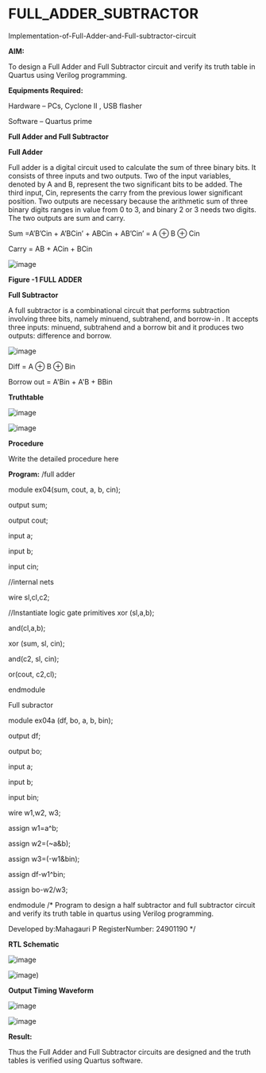 # FULL_ADDER_SUBTRACTOR

Implementation-of-Full-Adder-and-Full-subtractor-circuit

**AIM:**

To design a Full Adder and Full Subtractor circuit and verify its truth table in Quartus using Verilog programming.

**Equipments Required:**

Hardware – PCs, Cyclone II , USB flasher

Software – Quartus prime

**Full Adder and Full Subtractor**

**Full Adder**

Full adder is a digital circuit used to calculate the sum of three binary bits. It consists of three inputs and two outputs. Two of the input variables, denoted by A and B, represent the two significant bits to be added. The third input, Cin, represents the carry from the previous lower significant position. Two outputs are necessary because the arithmetic sum of three binary digits ranges in value from 0 to 3, and binary 2 or 3 needs two digits. The two outputs are sum and carry.

Sum =A’B’Cin + A’BCin’ + ABCin + AB’Cin’ = A ⊕ B ⊕ Cin 

Carry = AB + ACin + BCin

![image](https://github.com/naavaneetha/FULL_ADDER_SUBTRACTOR/assets/154305477/0f30ba51-5ffb-4198-845f-18e054f675e7)

**Figure -1 FULL ADDER**

**Full Subtractor**

A full subtractor is a combinational circuit that performs subtraction involving three bits, namely minuend, subtrahend, and borrow-in . It accepts three inputs: minuend, subtrahend and a borrow bit and it produces two outputs: difference and borrow.

![image](https://github.com/naavaneetha/FULL_ADDER_SUBTRACTOR/assets/154305477/02b24f51-ab51-4304-9ad6-7b81ffc1ead5)

Diff = A ⊕ B ⊕ Bin 

Borrow out = A'Bin + A'B + BBin

**Truthtable**

![image](https://github.com/user-attachments/assets/c8bcc77f-2701-4b30-869c-dc3c5beaf676)

![image](https://github.com/user-attachments/assets/dbae6069-3651-4a91-8cf8-897c10e9d837)

**Procedure**

Write the detailed procedure here

**Program:**
/full adder

module ex04(sum, cout, a, b, cin);

output sum;

output cout;

input a;

input b;

input cin;

//internal nets

wire sl,cl,c2;

//Instantiate logic gate primitives xor (sl,a,b);

and(cl,a,b);

xor (sum, sl, cin);

and(c2, sl, cin);

or(cout, c2,cl);

endmodule

Full subractor

module ex04a (df, bo, a, b, bin);

output df;

output bo;

input a;

input b;

input bin;

wire w1,w2, w3;

assign w1=a^b;

assign w2=(~a&b);

assign w3=(-w1&bin);

assign df-w1^bin;

assign bo-w2/w3;

endmodule
/* Program to design a half subtractor and full subtractor circuit and verify its truth table in quartus using Verilog programming.

 Developed by:Mahagauri P RegisterNumber: 24901190
*/

**RTL Schematic**

![image](https://github.com/user-attachments/assets/ff82678a-2b7c-4219-920b-32bc634e3185)

![image)](https://github.com/user-attachments/assets/a2cc2c79-f45a-4e5c-a1ab-b81f90173d9b)



**Output Timing Waveform**

![image](https://github.com/user-attachments/assets/30ed3297-3843-4076-ad84-a274fed7e0e9)

![image](https://github.com/user-attachments/assets/c61d1087-1003-452c-b4ac-6507fb2ac713)



**Result:**

Thus the Full Adder and Full Subtractor circuits are designed and the truth tables is verified using Quartus software.



